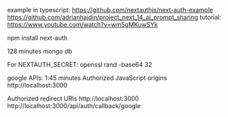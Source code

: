example in typescript:
https://github.com/nextauthjs/next-auth-example
https://github.com/adrianhajdin/project_next_14_ai_prompt_sharing
tutorial:
https://www.youtube.com/watch?v=wm5gMKuwSYk

npm install next-auth

128 minutes
mongo db

For NEXTAUTH_SECRET:
openssl rand -base64 32

google APIs: 1:45 minutes
Authorized JavaScript origins
http://localhost:3000

Authorized redirect URIs
http://localhost:3000
http://localhost:3000/api/auth/callback/google
